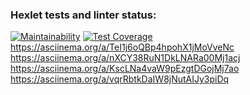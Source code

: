 ### Hexlet tests and linter status:


[![Maintainability](https://api.codeclimate.com/v1/badges/a99a88d28ad37a79dbf6/maintainability)](https://codeclimate.com/github/codeclimate/codeclimate/maintainability)
[![Test Coverage](https://api.codeclimate.com/v1/badges/a99a88d28ad37a79dbf6/test_coverage)](https://codeclimate.com/github/codeclimate/codeclimate/test_coverage)
https://asciinema.org/a/TeI1j6oQBp4hpohX1jMoVveNc
https://asciinema.org/a/nXCY38RuN1DkLNARa00Mj1acj
https://asciinema.org/a/KscLNa4vaW9pEzgtDGojMj7ao
https://asciinema.org/a/vqrRbtkDaIW8jNutAIJy3piDq
